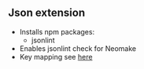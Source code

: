 ## Json extension

* Installs npm packages:
    - jsonlint
* Enables jsonlint check for Neomake
* Key mapping see [here](map.vim)

